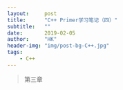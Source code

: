 ```yaml
---
layout:     post
title:      "C++ Primer学习笔记（四）"
subtitle:   ""
date:       2019-02-05
author:     "HK"
header-img: "img/post-bg-C++.jpg"
tags:
    - C++
---
```


> 第三章 

